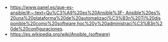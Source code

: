 - https://www.panel.es/que-es-ansible/#:~:text=Qu%C3%A9%20es%20Ansible%3F-,Ansible%20es%20una%20plataforma%20de%20automatizaci%C3%B3n%20TI%20disponible%20como%20software,hoc%20y%20administraci%C3%B3n%20de%20configuraciones.
- https://es.wikipedia.org/wiki/Ansible_(software)
